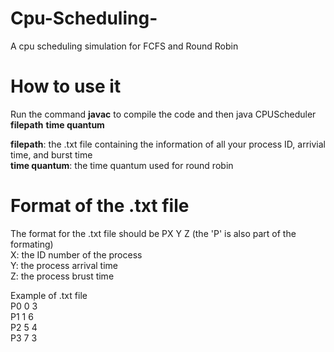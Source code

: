 # Cpu-Scheduling-
A cpu scheduling simulation for FCFS and Round Robin

# How to use it

Run the command **javac** to compile the code and then  java CPUScheduler **filepath** **time quantum** <br/>
  
**filepath**: the .txt file containing the information of all your process ID, arrivial time, and burst time <br/>
**time quantum**: the time quantum used for round robin <br/>
  
# Format of the .txt file  
The format for the .txt file should be PX Y Z (the 'P' is also part of the formating) <br/>
X: the ID number of the process <br/>
Y: the process arrival time <br/>
Z: the process brust time <br/>

Example of .txt file <br/>
P0 0 3 <br/>
P1 1 6 <br/>
P2 5 4<br/>
P3 7 3  <br/>
